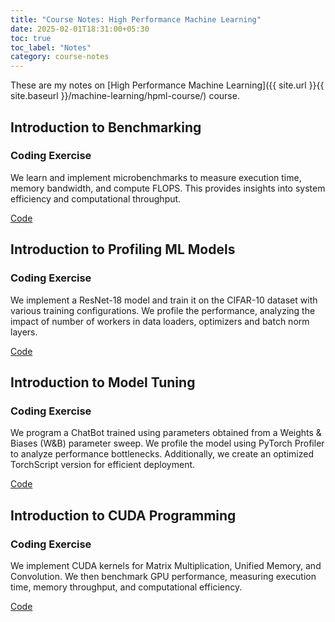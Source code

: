 ```yaml
---
title: "Course Notes: High Performance Machine Learning"
date: 2025-02-01T18:31:00+05:30
toc: true
toc_label: "Notes"
category: course-notes
---
```


These are my notes on [High Performance Machine Learning]({{ site.url }}{{ site.baseurl }}/machine-learning/hpml-course/) course.

## Introduction to Benchmarking

### Coding Exercise

We learn and implement microbenchmarks to measure execution time, memory bandwidth, and compute FLOPS. This provides insights into system efficiency and computational throughput.

[Code](https://github.com/rugvedmhatre/HPC-Benchmarking)

## Introduction to Profiling ML Models

### Coding Exercise

We implement a ResNet-18 model and train it on the CIFAR-10 dataset with various training configurations. We profile the performance, analyzing the impact of number of workers in data loaders, optimizers and batch norm layers.

[Code](https://github.com/rugvedmhatre/ResNet-Profiling)

## Introduction to Model Tuning

### Coding Exercise

We program a ChatBot trained using parameters obtained from a Weights & Biases (W&B) parameter sweep. We profile the model using PyTorch Profiler to analyze performance bottlenecks. Additionally, we create an optimized TorchScript version for efficient deployment.

[Code](https://github.com/rugvedmhatre/ChatBot-Tuning)

## Introduction to CUDA Programming

### Coding Exercise

We implement CUDA kernels for Matrix Multiplication, Unified Memory, and Convolution. We then benchmark GPU performance, measuring execution time, memory throughput, and computational efficiency.

[Code](https://github.com/rugvedmhatre/CUDA-Benchmarking)